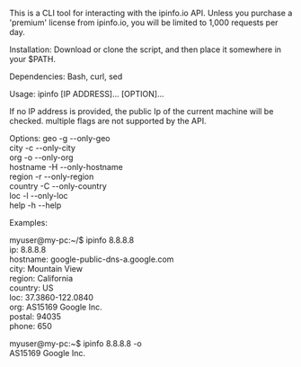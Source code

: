 This is a CLI tool for interacting with the ipinfo.io API. Unless you purchase a 'premium' license from ipinfo.io, you will be limited to 1,000 requests per day. 

Installation: Download or clone the script, and then place it somewhere in your $PATH. 

Dependencies: Bash, curl, sed

Usage: ipinfo [IP ADDRESS]... [OPTION]...

If no IP address is provided, the public Ip of the current machine will be checked.
multiple flags are not supported by the API.

Options:
geo            -g --only-geo  
city           -c --only-city  
org            -o --only-org  
hostname       -H --only-hostname  
region         -r --only-region  
country        -C --only-country  
loc            -l --only-loc  
help           -h --help  


Examples:  

myuser@my-pc:~/$ ipinfo 8.8.8.8  
  ip: 8.8.8.8  
  hostname: google-public-dns-a.google.com  
  city: Mountain View  
  region: California  
  country: US  
  loc: 37.3860-122.0840  
  org: AS15169 Google Inc.  
  postal: 94035  
  phone: 650  

myuser@my-pc:~$ ipinfo 8.8.8.8 -o  
AS15169 Google Inc.  




